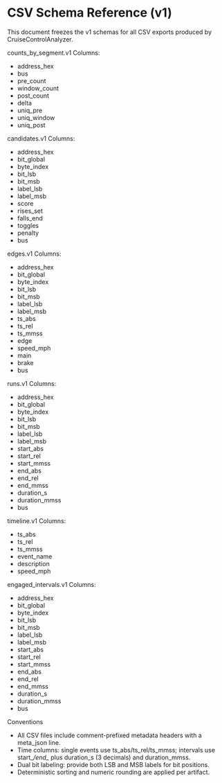 # CSV Schema Reference (v1)

This document freezes the v1 schemas for all CSV exports produced by CruiseControlAnalyzer.

counts_by_segment.v1
Columns:
- address_hex
- bus
- pre_count
- window_count
- post_count
- delta
- uniq_pre
- uniq_window
- uniq_post

candidates.v1
Columns:
- address_hex
- bit_global
- byte_index
- bit_lsb
- bit_msb
- label_lsb
- label_msb
- score
- rises_set
- falls_end
- toggles
- penalty
- bus

edges.v1
Columns:
- address_hex
- bit_global
- byte_index
- bit_lsb
- bit_msb
- label_lsb
- label_msb
- ts_abs
- ts_rel
- ts_mmss
- edge
- speed_mph
- main
- brake
- bus

runs.v1
Columns:
- address_hex
- bit_global
- byte_index
- bit_lsb
- bit_msb
- label_lsb
- label_msb
- start_abs
- start_rel
- start_mmss
- end_abs
- end_rel
- end_mmss
- duration_s
- duration_mmss
- bus

timeline.v1
Columns:
- ts_abs
- ts_rel
- ts_mmss
- event_name
- description
- speed_mph

engaged_intervals.v1
Columns:
- address_hex
- bit_global
- byte_index
- bit_lsb
- bit_msb
- label_lsb
- label_msb
- start_abs
- start_rel
- start_mmss
- end_abs
- end_rel
- end_mmss
- duration_s
- duration_mmss
- bus

Conventions
- All CSV files include comment-prefixed metadata headers with a meta_json line.
- Time columns: single events use ts_abs/ts_rel/ts_mmss; intervals use start_*/end_* plus duration_s (3 decimals) and duration_mmss.
- Dual bit labeling: provide both LSB and MSB labels for bit positions.
- Deterministic sorting and numeric rounding are applied per artifact.
